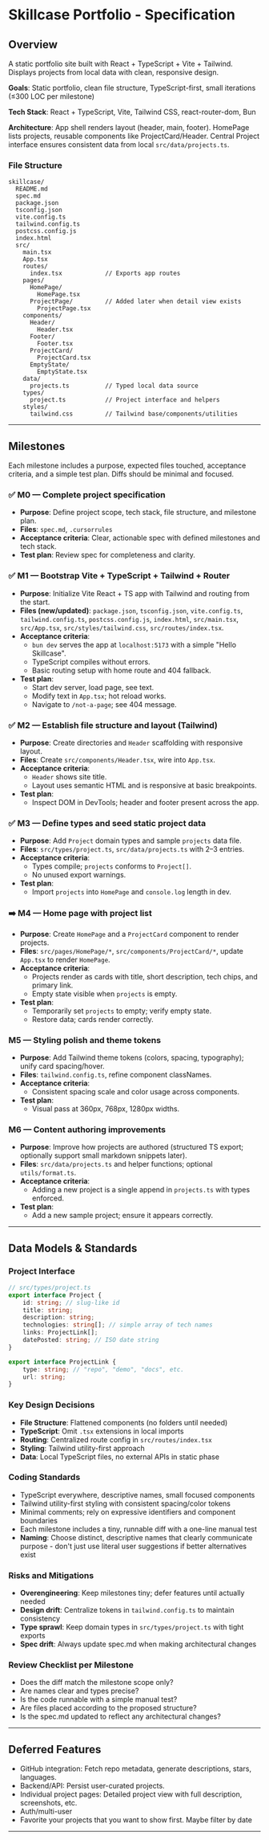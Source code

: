 # Skillcase Portfolio - Specification

## Overview

A static portfolio site built with React + TypeScript + Vite + Tailwind. Displays projects from local data with clean, responsive design.

**Goals**: Static portfolio, clean file structure, TypeScript-first, small iterations (≤300 LOC per milestone)

**Tech Stack**: React + TypeScript, Vite, Tailwind CSS, react-router-dom, Bun

**Architecture**: App shell renders layout (header, main, footer). HomePage lists projects, reusable components like ProjectCard/Header. Central Project interface ensures consistent data from local `src/data/projects.ts`.

### File Structure

```
skillcase/
  README.md
  spec.md
  package.json
  tsconfig.json
  vite.config.ts
  tailwind.config.ts
  postcss.config.js
  index.html
  src/
    main.tsx
    App.tsx
    routes/
      index.tsx            // Exports app routes
    pages/
      HomePage/
        HomePage.tsx
      ProjectPage/         // Added later when detail view exists
        ProjectPage.tsx
    components/
      Header/
        Header.tsx
      Footer/
        Footer.tsx
      ProjectCard/
        ProjectCard.tsx
      EmptyState/
        EmptyState.tsx
    data/
      projects.ts          // Typed local data source
    types/
      project.ts           // Project interface and helpers
    styles/
      tailwind.css         // Tailwind base/components/utilities
```

---

## Milestones

Each milestone includes a purpose, expected files touched, acceptance criteria, and a simple test plan. Diffs should be minimal and focused.

### ✅ M0 — Complete project specification

-   **Purpose**: Define project scope, tech stack, file structure, and milestone plan.
-   **Files**: `spec.md`, `.cursorrules`
-   **Acceptance criteria**: Clear, actionable spec with defined milestones and tech stack.
-   **Test plan**: Review spec for completeness and clarity.

### ✅ M1 — Bootstrap Vite + TypeScript + Tailwind + Router

-   **Purpose**: Initialize Vite React + TS app with Tailwind and routing from the start.
-   **Files (new/updated)**: `package.json`, `tsconfig.json`, `vite.config.ts`, `tailwind.config.ts`, `postcss.config.js`, `index.html`, `src/main.tsx`, `src/App.tsx`, `src/styles/tailwind.css`, `src/routes/index.tsx`.
-   **Acceptance criteria**:
    -   `bun dev` serves the app at `localhost:5173` with a simple "Hello Skillcase".
    -   TypeScript compiles without errors.
    -   Basic routing setup with home route and 404 fallback.
-   **Test plan**:
    -   Start dev server, load page, see text.
    -   Modify text in `App.tsx`; hot reload works.
    -   Navigate to `/not-a-page`; see 404 message.

### ✅ M2 — Establish file structure and layout (Tailwind)

-   **Purpose**: Create directories and `Header` scaffolding with responsive layout.
-   **Files**: Create `src/components/Header.tsx`, wire into `App.tsx`.
-   **Acceptance criteria**:
    -   `Header` shows site title.
    -   Layout uses semantic HTML and is responsive at basic breakpoints.
-   **Test plan**:
    -   Inspect DOM in DevTools; header and footer present across the app.

### ✅ M3 — Define types and seed static project data

-   **Purpose**: Add `Project` domain types and sample `projects` data file.
-   **Files**: `src/types/project.ts`, `src/data/projects.ts` with 2–3 entries.
-   **Acceptance criteria**:
    -   Types compile; `projects` conforms to `Project[]`.
    -   No unused export warnings.
-   **Test plan**:
    -   Import `projects` into `HomePage` and `console.log` length in dev.

### ➡️ M4 — Home page with project list

-   **Purpose**: Create `HomePage` and a `ProjectCard` component to render projects.
-   **Files**: `src/pages/HomePage/*`, `src/components/ProjectCard/*`, update `App.tsx` to render `HomePage`.
-   **Acceptance criteria**:
    -   Projects render as cards with title, short description, tech chips, and primary link.
    -   Empty state visible when `projects` is empty.
-   **Test plan**:
    -   Temporarily set `projects` to empty; verify empty state.
    -   Restore data; cards render correctly.

### M5 — Styling polish and theme tokens

-   **Purpose**: Add Tailwind theme tokens (colors, spacing, typography); unify card spacing/hover.
-   **Files**: `tailwind.config.ts`, refine component classNames.
-   **Acceptance criteria**:
    -   Consistent spacing scale and color usage across components.
-   **Test plan**:
    -   Visual pass at 360px, 768px, 1280px widths.

### M6 — Content authoring improvements

-   **Purpose**: Improve how projects are authored (structured TS export; optionally support small markdown snippets later).
-   **Files**: `src/data/projects.ts` and helper functions; optional `utils/format.ts`.
-   **Acceptance criteria**:
    -   Adding a new project is a single append in `projects.ts` with types enforced.
-   **Test plan**:
    -   Add a new sample project; ensure it appears correctly.

---

## Data Models & Standards

### Project Interface

```typescript
// src/types/project.ts
export interface Project {
	id: string; // slug-like id
	title: string;
	description: string;
	technologies: string[]; // simple array of tech names
	links: ProjectLink[];
	datePosted: string; // ISO date string
}

export interface ProjectLink {
	type: string; // "repo", "demo", "docs", etc.
	url: string;
}
```

### Key Design Decisions

-   **File Structure**: Flattened components (no folders until needed)
-   **TypeScript**: Omit `.tsx` extensions in local imports
-   **Routing**: Centralized route config in `src/routes/index.tsx`
-   **Styling**: Tailwind utility-first approach
-   **Data**: Local TypeScript files, no external APIs in static phase

### Coding Standards

-   TypeScript everywhere, descriptive names, small focused components
-   Tailwind utility-first styling with consistent spacing/color tokens
-   Minimal comments; rely on expressive identifiers and component boundaries
-   Each milestone includes a tiny, runnable diff with a one-line manual test
-   **Naming**: Choose distinct, descriptive names that clearly communicate purpose - don't just use literal user suggestions if better alternatives exist

### Risks and Mitigations

-   **Overengineering**: Keep milestones tiny; defer features until actually needed
-   **Design drift**: Centralize tokens in `tailwind.config.ts` to maintain consistency
-   **Type sprawl**: Keep domain types in `src/types/project.ts` with tight exports
-   **Spec drift**: Always update spec.md when making architectural changes

### Review Checklist per Milestone

-   Does the diff match the milestone scope only?
-   Are names clear and types precise?
-   Is the code runnable with a simple manual test?
-   Are files placed according to the proposed structure?
-   Is the spec.md updated to reflect any architectural changes?

---

## Deferred Features

-   GitHub integration: Fetch repo metadata, generate descriptions, stars, languages.
-   Backend/API: Persist user-curated projects.
-   Individual project pages: Detailed project view with full description, screenshots, etc.
-   Auth/multi-user
-	Favorite your projects that you want to show first. Maybe filter by date

---
